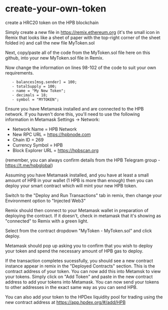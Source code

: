 # create-your-own-token
create a HRC20 token on the HPB blockchain

Simply create a new file in https://remix.ethereum.org (it's the small icon in Remix that looks like a sheet of paper with the top-right corner of the sheet folded in) and call the new file MyToken.sol  

Next, copy/paste all of the code from the MyToken.sol file here on this github, into your new MyToken.sol file in Remix.

Now change the information on lines 98-102 of the code to suit your own requirements.

       - balances[msg.sender] = 100;                   
       - totalSupply = 100;                           
       - name = "My New Token";                       
       - decimals = 18;                                
       - symbol = "MYTOKEN";                           

Ensure you have Metamask installed and are connected to the HPB network. If you haven't done this, you'll need to use the following information in Metamask Settings -> Network:

- Network Name = HPB Network
- New RPC URL = https://hpbnode.com
- Chain ID = 269
- Currency Symbol = HPB
- Block Explorer URL = https://hpbscan.org

(remember, you can always confirm details from the HPB Telegram group - https://t.me/hpbglobal)

Assuming you have Metamask installed, and you have at least a small amount of HPB in your wallet (1 HPB is more than enough) then you can deploy your smart contract which will mint your new HPB token.

Switch to the "Deploy and Run Transactions" tab in remix, then change your Environment option to "Injected Web3"

Remix should then connect to your Metamask wallet in preparation of deploying the contract. If it doesn't, check in metamask that it's showing as "connected" to Remix with a green light.

Select from the contract dropdown "MyToken - MyToken.sol" and click deploy.

Metamask should pop up asking you to confirm that you wish to deploy your token and spend the necessary amount of HPB gas to deploy.

If the transaction completes sucessfully, you should see a new contract instance appear in remix in the "Deployed Contracts" section. This is the contract address of your token. You can now add this into Metamsk to view your tokens. Simply click on "Add Token" and paste in the new contract address to add your tokens into Metamask. You can now send your tokens to other addresses in the exact same way as you can send HPB. 

You can also add your token to the HPDex liquidity pool for trading using the new contract address at https://app.hpdex.org/#/add/HPB


